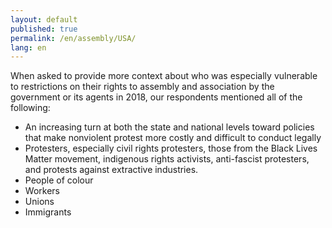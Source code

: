 ```yaml
---
layout: default
published: true
permalink: /en/assembly/USA/
lang: en
---
```


When asked to provide more context about who was especially vulnerable to restrictions on their rights to assembly and association by the government or its agents in 2018, our respondents mentioned all of the following:
-	An increasing turn at both the state and national levels toward policies that make nonviolent protest more costly and difficult to conduct legally
-	Protesters, especially civil rights protesters, those from the Black Lives Matter movement, indigenous rights activists, anti-fascist protesters, and protests against extractive industries. 
-	People of colour
-	Workers
-	Unions
-	Immigrants

